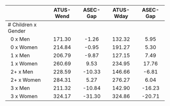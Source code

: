 
|                      |    ATUS-Wend |     ASEC-Gap |    ATUS-Wday |     ASEC-Gap |
| -------------------- | :----------: | :----------: | :----------: | :----------: |
| # Children x Gender  |              |              |              |              |
| &nbsp;&nbsp;0 x Men  |       171.30 |        -1.26 |       132.32 |         5.95 |
| &nbsp;&nbsp;0 x Women |       214.84 |        -0.95 |       191.27 |         5.30 |
| &nbsp;&nbsp;1 x Men  |       206.79 |        -9.87 |       127.15 |         7.49 |
| &nbsp;&nbsp;1 x Women |       260.69 |         9.53 |       234.95 |        17.76 |
| &nbsp;&nbsp;2+ x Men |       228.59 |       -10.33 |       146.66 |        -6.81 |
| &nbsp;&nbsp;2+ x Women |       284.31 |         5.27 |       276.27 |         6.04 |
| &nbsp;&nbsp;3 x Men  |       211.32 |       -10.84 |       142.90 |       -16.23 |
| &nbsp;&nbsp;3 x Women |       324.17 |       -31.30 |       324.86 |       -20.71 |

